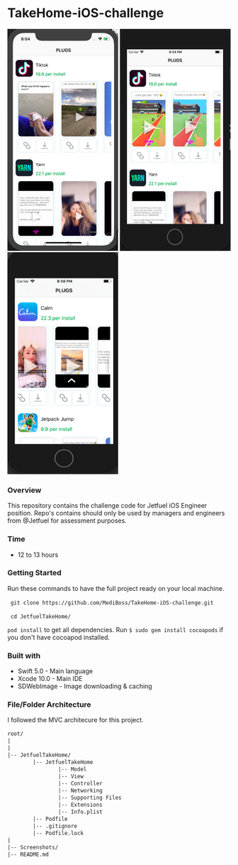 # TakeHome-iOS-challenge
<img src= "iphone-x.png" width = 250 height = 500></img>
<img src= "iphone-8.png" width = 250 height = 500></img>
<img src= "iphone-5s.png" width = 250 height = 500></img>

### Overview 

This repository contains the challenge code for Jetfuel iOS Engineer position. Repo's contains should only be used by managers and engineers from @Jetfuel for assessment purposes.

### Time

- 12 to 13 hours

### Getting Started

Run these commands to have the full project ready on your local machine.

`` git clone https://github.com/MediBoss/TakeHome-iOS-challenge.git``

`` cd JetfuelTakeHome/``

`` pod install `` to get all dependencies. Run `` $ sudo gem install cocoapods `` if you don't have cocoapod installed.

### Built with

* Swift 5.0 - Main language
* Xcode 10.0 - Main IDE
* SDWebImage - Image downloading & caching


### File/Folder Architecture

I followed the MVC architecure for this project. 
```
root/
|
|
|-- JetfuelTakeHome/
        |-- JetfuelTakeHome
                |-- Model              
                |-- View                    
                |-- Controller             
                |-- Networking  
                |-- Supporting Files
                |-- Extensions               
                |-- Info.plist          
        |-- Podfile
        |-- .gitignore
        |-- Podfile.lock  
|
|-- Screenshots/                                                   
|-- README.md                          

```
